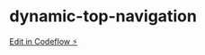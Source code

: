 # dynamic-top-navigation

[Edit in Codeflow ⚡️](https://stackblitz.com/~/github.com/Inkstellar/dynamic-top-navigation)